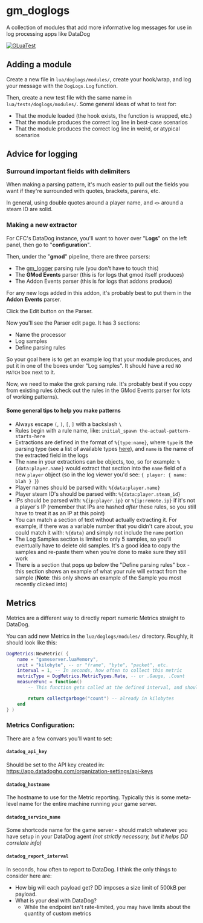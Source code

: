 # gm_doglogs

A collection of modules that add more informative log messages for use in log processing apps like DataDog

[![GLuaTest](https://github.com/CFC-Servers/gm_doglogs/actions/workflows/gluatest.yml/badge.svg)](https://github.com/CFC-Servers/GLuaTest)


## Adding a module
Create a new file in `lua/doglogs/modules/`, create your hook/wrap, and log your message with the `DogLogs.Log` function.

Then, create a new test file with the same name in `lua/tests/doglogs/modules/`. Some general ideas of what to test for:
 - That the module loaded (the hook exists, the function is wrapped, etc.)
 - That the module produces the correct log line in best-case scenarios
 - That the module produces the correct log line in weird, or atypical scenarios

## Advice for logging

### Surround important fields with delimiters
When making a parsing pattern, it's much easier to pull out the fields you want if they're surrounded with quotes, brackets, parens, etc.

In general, using double quotes around a player name, and `<>` around a steam ID are solid.


### Making a new extractor
For CFC's DataDog instance, you'll want to hover over "**Logs**" on the left panel, then go to "**configuration**".

Then, under the "**gmod**" pipeline, there are three parsers:
 - The [gm_logger](https://github.com/CFC-Servers/gm_logger) parsing rule (you don't have to touch this)
 - The **GMod Events** parser (this is for logs that gmod itself produces)
 - The Addon Events parser (this is for logs that addons produce)

For any new logs added in this addon, it's probably best to put them in the **Addon Events** parser.

Click the Edit button on the Parser.

Now you'll see the Parser edit page. It has 3 sections:
 - Name the processor
 - Log samples
 - Define parsing rules

So your goal here is to get an example log that your module produces, and put it in one of the boxes under "Log samples".
It should have a red `NO MATCH` box next to it.

Now, we need to make the grok parsing rule. It's probably best if you copy from existing rules (check out the rules in the GMod Events parser for lots of working patterns).

#### Some general tips to help you make patterns
 - Always escape `(`, `)`, `[`, `]` with a backslash `\`
 - Rules begin with a rule name, like: `initial_spawn the-actual-pattern-starts-here`
 - Extractions are defined in the format of `%{type:name}`, where `type` is the parsing type (see a list of available types [here](https://docs.datadoghq.com/logs/log_configuration/parsing/?tab=matchers#matcher-and-filter)), and `name` is the name of the extracted field in the logs
 - The `name` in your extractions can be objects, too, so for example: `%{data:player.name}` would extract that section into the `name` field of a new `player` object (so in the log viewer you'd see: `{ player: { name: blah } }`)
 - Player names should be parsed with: `%{data:player.name}`
 - Player steam ID's should be parsed with: `%{data:player.steam_id}`
 - IPs should be parsed with: `%{ip:player.ip}` or `%{ip:remote.ip}` if it's not a player's IP (remember that IPs are hashed _after_ these rules, so you still have to treat it as an IP at this point)
 - You can match a section of text without actually extracting it. For example, if there was a variable number that you didn't care about, you could match it with: `%{data}` and simply not include the `name` portion
 - The Log Samples section is limited to only 5 samples, so you'll eventually have to delete old samples. It's a good idea to copy the samples and re-paste them when you're done to make sure they still work
 - There is a section that pops up below the "Define parsing rules" box - this section shows an example of what your rule will extract from the sample (**Note**: this only shows an example of the Sample you most recently clicked into)

## Metrics
Metrics are a different way to directly report numeric Metrics straight to DataDog.

You can add new Metrics in the `lua/doglogs/modules/` directory. Roughly, it should look like this:
```lua
DogMetrics:NewMetric( {
    name = "gameserver.luaMemory",
    unit = "kilobyte", -- or "frame", "byte", "packet", etc.
    interval = 1, -- In seconds, how often to collect this metric
    metricType = DogMetrics.MetricTypes.Rate, -- or .Gauge, .Count
    measureFunc = function()
        -- This function gets called at the defined interval, and should return a number

        return collectgarbage("count") -- already in kilobytes
    end
} )
```

### Metrics Configuration:
There are a few convars you'll want to set:

#### `datadog_api_key`
Should be set to the API key created in: https://app.datadoghq.com/organization-settings/api-keys

#### `datadog_hostname`
The hostname to use for the Metric reporting. Typically this is some meta-level name for the entire machine running your game server.

#### `datadog_service_name`
Some shortcode name for the game server - should match whatever you have setup in your DataDog agent _(not strictly necessary, but it helps DD correlate info)_

#### `datadog_report_interval`
In seconds, how often to report to DataDog. I think the only things to consider here are:
- How big will each payload get? DD imposes a size limit of 500kB per payload.
- What is your deal with DataDog?
  - While the endpoint isn't rate-limited, you may have limits about the quantity of custom metrics
